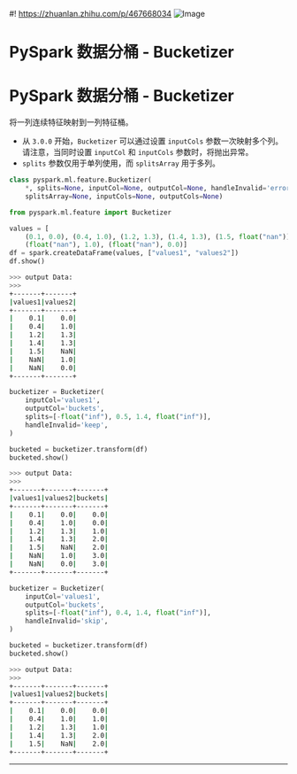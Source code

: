 #! https://zhuanlan.zhihu.com/p/467668034
![Image](https://pic4.zhimg.com/80/v2-5a5f5ff596b2e02d8da2ebb0a31f47fa.png)

# PySpark 数据分桶 - Bucketizer

# PySpark 数据分桶 - Bucketizer

将一列连续特征映射到一列特征桶。


- 从 `3.0.0` 开始，`Bucketizer` 可以通过设置 `inputCols` 参数一次映射多个列。
请注意，当同时设置 `inputCol` 和 `inputCols` 参数时，将抛出异常。 
- `splits` 参数仅用于单列使用，而 `splitsArray` 用于多列。

```python
class pyspark.ml.feature.Bucketizer(
    *, splits=None, inputCol=None, outputCol=None, handleInvalid='error', 
    splitsArray=None, inputCols=None, outputCols=None)
```

```python
from pyspark.ml.feature import Bucketizer
```
```python
values = [
    (0.1, 0.0), (0.4, 1.0), (1.2, 1.3), (1.4, 1.3), (1.5, float("nan")),
    (float("nan"), 1.0), (float("nan"), 0.0)]
df = spark.createDataFrame(values, ["values1", "values2"])
df.show()
```
```bash
>>> output Data:
>>>
+-------+-------+
|values1|values2|
+-------+-------+
|    0.1|    0.0|
|    0.4|    1.0|
|    1.2|    1.3|
|    1.4|    1.3|
|    1.5|    NaN|
|    NaN|    1.0|
|    NaN|    0.0|
+-------+-------+

```
```python
bucketizer = Bucketizer(
    inputCol='values1',
    outputCol='buckets',
    splits=[-float("inf"), 0.5, 1.4, float("inf")],
    handleInvalid='keep',
)

bucketed = bucketizer.transform(df)
bucketed.show()
```
```bash
>>> output Data:
>>>
+-------+-------+-------+
|values1|values2|buckets|
+-------+-------+-------+
|    0.1|    0.0|    0.0|
|    0.4|    1.0|    0.0|
|    1.2|    1.3|    1.0|
|    1.4|    1.3|    2.0|
|    1.5|    NaN|    2.0|
|    NaN|    1.0|    3.0|
|    NaN|    0.0|    3.0|
+-------+-------+-------+

```
```python
bucketizer = Bucketizer(
    inputCol='values1',
    outputCol='buckets',
    splits=[-float("inf"), 0.4, 1.4, float("inf")],
    handleInvalid='skip',
)

bucketed = bucketizer.transform(df)
bucketed.show()
```
```bash
>>> output Data:
>>>
+-------+-------+-------+
|values1|values2|buckets|
+-------+-------+-------+
|    0.1|    0.0|    0.0|
|    0.4|    1.0|    1.0|
|    1.2|    1.3|    1.0|
|    1.4|    1.3|    2.0|
|    1.5|    NaN|    2.0|
+-------+-------+-------+

```

---
